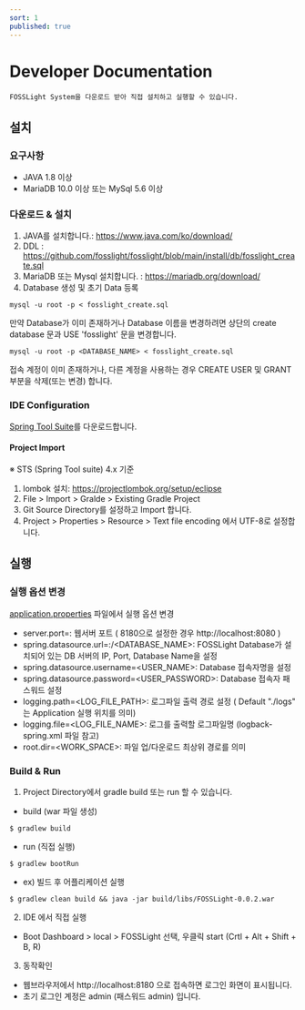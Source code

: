 ```yaml
---
sort: 1
published: true
---
```

# Developer Documentation
```note
FOSSLight System을 다운로드 받아 직접 설치하고 실행할 수 있습니다. 
```

## 설치
### 요구사항
- JAVA 1.8 이상
- MariaDB 10.0 이상 또는 MySql 5.6 이상

### 다운로드 & 설치
1. JAVA를 설치합니다.: https://www.java.com/ko/download/
2. DDL : https://github.com/fosslight/fosslight/blob/main/install/db/fosslight_create.sql 
3. MariaDB 또는 Mysql 설치합니다. : https://mariadb.org/download/
4. Database 생성 및 초기 Data 등록
```
mysql -u root -p < fosslight_create.sql
```
만약 Database가 이미 존재하거나 Database 이름을 변경하려면 상단의 create database 문과 USE 'fosslight' 문을 변경합니다.
```
mysql -u root -p <DATABASE_NAME> < fosslight_create.sql
```
접속 계정이 이미 존재하거나, 다른 계정을 사용하는 경우 CREATE USER 및 GRANT 부분을 삭제(또는 변경) 합니다.


### IDE Configuration
[Spring Tool Suite][spring]를 다운로드합니다.  

#### Project Import
※ STS (Spring Tool suite) 4.x 기준
1. lombok 설치: https://projectlombok.org/setup/eclipse
2. File > Import > Gralde > Existing Gradle Project
3. Git Source Directory를 설정하고 Import 합니다.
4. Project > Properties > Resource > Text file encoding 에서 UTF-8로 설정합니다.

[spring]: https://spring.io/tools



## 실행
### 실행 옵션 변경
[application.properties][props] 파일에서 실행 옵션 변경
 - server.port=<PORT>: 웹서버 포트 ( 8180으로 설정한 경우 http://localhost:8080 )
 - spring.datasource.url=<IP>:<PORT>/<DATABASE_NAME>: FOSSLight Database가 설치되어 있는 DB 서버의 IP, Port, Database Name을 설정
 - spring.datasource.username=<USER_NAME>: Database 접속자명을 설정
 - spring.datasource.password=<USER_PASSWORD>: Database 접속자 패스워드 설정
 - logging.path=<LOG_FILE_PATH>: 로그파일 출력 경로 설정 ( Default "./logs" 는 Application 실행 위치를 의미)
 - logging.file=<LOG_FILE_NAME>: 로그를 출력할 로그파일명 (logback-spring.xml 파일 참고)
 - root.dir=<WORK_SPACE>: 파일 업/다운로드 최상위 경로를 의미

[props]: https://github.com/fosslight/fosslight/blob/main/src/main/resources/application.properties

### Build & Run
1. Project Directory에서 gradle build 또는 run 할 수 있습니다.
 - build (war 파일 생성)
```
$ gradlew build
```
 - run (직접 실행)
 ```
 $ gradlew bootRun
 ```
 - ex) 빌드 후 어플리케이션 실행
 ```
 $ gradlew clean build && java -jar build/libs/FOSSLight-0.0.2.war
 ```

2. IDE 에서 직접 실행
 - Boot Dashboard > local > FOSSLight 선택, 우클릭 start (Crtl + Alt + Shift + B, R)

3. 동작확인
 - 웹브라우저에서 http://localhost:8180 으로 접속하면 로그인 화면이 표시됩니다.
 - 초기 로그인 계정은 admin (패스워드 admin) 입니다.
